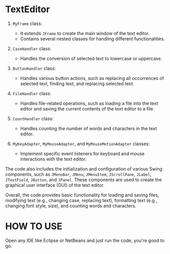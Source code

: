 # TextEditor

1. `MyFrame` class:
   - It extends `JFrame` to create the main window of the text editor.
   - Contains several nested classes for handling different functionalities.

2. `CaseHandler` class:
   - Handles the conversion of selected text to lowercase or uppercase.

3. `ButtonHandler` class:
   - Handles various button actions, such as replacing all occurrences of selected text, finding text, and replacing selected text.

4. `FileHandler` class:
   - Handles file-related operations, such as loading a file into the text editor and saving the current contents of the text editor to a file.

5. `CountHandler` class:
   - Handles counting the number of words and characters in the text editor.

6. `MyKeyAdapter`, `MyMouseAdapter`, and `MyMouseMotionAdapter` classes:
   - Implement specific event listeners for keyboard and mouse interactions with the text editor.

The code also includes the initialization and configuration of various Swing components, such as `JMenuBar`, `JMenu`, `JMenuItem`, `JScrollPane`, `JLabel`, `JTextField`, `JButton`, and `JPanel`. These components are used to create the graphical user interface (GUI) of the text editor.

Overall, the code provides basic functionality for loading and saving files, modifying text (e.g., changing case, replacing text), formatting text (e.g., changing font style, size), and counting words and characters.


# HOW TO USE

Open any IDE like Eclipse or NetBeans and just run the code, you're good to go.
